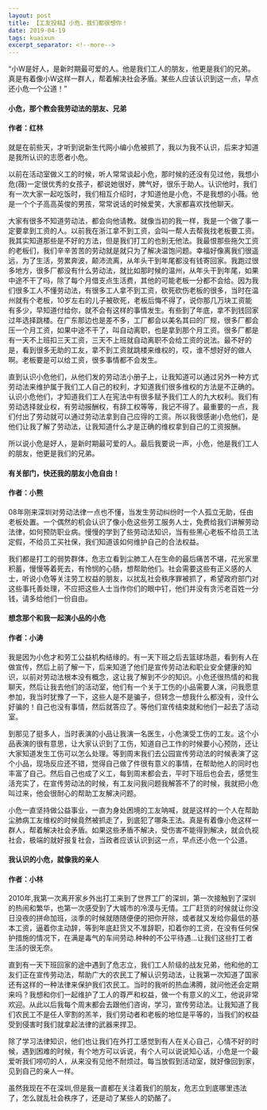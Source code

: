 ```yaml
---
layout: post
title: 【工友投稿】小危，我们都很想你！ 
date: 2019-04-19
tags: kuaixun
excerpt_separator: <!--more-->
---
```


“小W是好人，是新时期最可爱的人。他是我们工人的朋友，他更是我们的兄弟。真是有着像小W这样一群人，帮着解决社会矛盾。某些人应该认识到这一点，早点还小危一个公道！”

<h4>小危，那个教会我劳动法的朋友、兄弟</h4>

<h4>作者：红林</h4>

就是在前些天，才听到说新生代网小编小危被抓了，我以为我不认识，后来才知道是我所认识的志愿者小危。

以前在活动室做义工的时候，听人常常谈起小危，那时候的还没有见过他，我想小危(薇)一定很优秀的女孩子，都说她很好，脾气好，很乐于助人。认识他时，我们有一次大家一起吃饭时，我们相互介绍时，才知道他是小危，不是我想的小薇。他是一个个子高高英俊的男孩，常常说话的时候爱笑，大家都喜欢找他聊天。

大家有很多不知道劳动法，都会向他请教。就像当初的我一样，我是一个做了事一定要拿到工资的人。以前我在浙江拿不到工资，会叫一帮人去帮我找老板要工资。我其实知道那些是不好的方法，但是我们打工的也别无他法。我最恨那些拖欠工资的老板们，我们辛辛苦苦的劳动就是就只为了解决温饱问题。幸福好像离我们很遥远，为了生活，劳累奔波，颠沛流离，从年头干到年尾都没有钱寄回家。我跑过很多地方，很多厂都没有什么劳动法，就比如那时候的温州，从年头干到年尾，如果中途不干了吗，除了每个月借支点生活费，其他的可能老板一分都不会给。因为我们很多工人不懂劳动法，有很多工人拿不到工资，砍死砍伤老板的很多，当时在温州就有个老板，10岁左右的儿子被砍死，老板后悔不得了，说你那几万块工资能有多少，早知道付给你，就不会有这样的事情发生。有些到了年底，拿不到钱回家过年选择跳楼。在广东那边也是差不多，工厂都会以美名其曰的厂规，很多厂都会压一个月工资，如果中途不干了，叫自动离职，也是拿到那个月工资。很多厂都是有一天不上班扣三天工资，三天不上班就自动离职不会给工资的说法。最不好的是，看到很多无助的工友，拿不到工资就跳楼来维权的，哎，谁不想好好的做人啊。老板要是可以给工资，很多事情都不会发生。

直到认识小危他们，从他们发的劳动法小册子上，让我知道可以通过另外一种方式劳动法来维护属于我们工人自己的权利，才知道我们很多维权的方法是不正确的。认识小危他们，才知道我们工人在宪法中有很多赋予我们工人的九大权利。我们有劳动选择就业权，有劳动报酬权，有辞工权等等，我记不得了。最重要的一点，我们付出了劳动就可以通过劳动法拿到自己应得的工资。所以我很感谢小危他们，是他们让我了解了劳动法，让我知道什么才是正确的维权拿到自己的工资报酬。

所以说小危是好人，是新时期最可爱的人。最后我要说一声，小危，他是我们工人的朋友，他更是我们的兄弟。

<h4>有关部门，快还我的朋友小危自由！</h4>

<h4>作者：小熊</h4>
        
08年刚来深圳对劳动法律一点也不懂，当发生劳动纠纷时一个人孤立无助，任由老板处置。一个偶然的机会认识了像小危这些劳工服务人士，免费给我们讲解劳动法律，如何预防职业病。慢慢的学到了些劳动法知识，当有些黑心老板不给员工法定假，不给员工买社保，我们知道该如何维护自己的合法权益。

我们都是打工的弱势群体，危志立看到尘肺工人在生命的最后痛苦不堪，花光家里积蓄，慢慢等着死去，有怜悯的心肠，想帮助他们。社会需要这些有正义感的人士，听说小危等关注劳工权益的朋友，以扰乱社会秩序罪被抓了，希望政府部门对这些事托善处理，不应把这些人士当作你们的眼中钉，他们并没有贪污老百姓一分钱，请多给他们一份自由。
                    
<h4>想念那个和我一起演小品的小危</h4>

<h4>作者：小涛</h4>

我是因为小危才和劳工公益机构结缘的。有一天下班之后去篮球场逛，看到有人在做宣传，然后上前了解一下，后来知道了他们是宣传劳动法和职业安全健康的知识，以前对劳动法根本没有概念，这让我了解到不少的知识。小危还很热情的和我聊天，然后让我去他们的活动室，他们有一个关于工伤的小品需要人演，问我愿意参加，我当时犹豫了一下，这些人是不是骗子，但转念一想我什么都没有，没什么好骗的！自己也没有事情，然后就答应了。等他们宣传结束就和他们一起去了活动室。

到那见了挺多人，当时表演的小品让我演一名医生，小危演受工伤的工友。这个小品表演的很有意思，让大家认识到了工伤，知道自己工作的时候要小心预防，还让大家知道发生工伤可以怎么处理。等到周末我们去公园宣传劳动法的时候表演了这个小品，现场反应还不错，觉得自己做了件很有意义的事情，在帮助他人的同时也丰富了自己。然后自己也成了义工，每到周末都会去，平时下班后也会去，感觉生活充实了，在宣传劳动法的时候，有工友问我问题我解答不了的时候，我就把小危叫过来，他会很耐心的帮助工友解决问题。       

小危一直坚持做公益事业，一直为身处困境的工友呐喊，就是这样的一个人在帮助尘肺病工友维权的时候竟然被抓走了，到底犯了哪条王法。真是有着像小危这样一群人，帮着解决社会矛盾。如果这些矛盾不解决，受伤害不能得到解决，就会仇视社会，极端的就好报复社会，当政者应该认识到这一点，早点还小危一个公道。

<h4>我认识的小危，就像我的亲人</h4>

<h4>作者：小林</h4>

2010年,我第一次离开家乡外出打工来到了世界工厂的深圳，第一次接触到了深圳的热闹和繁华，也第一次感受到了大城市的冷漠与无情。工厂赶货的时候就让你没日没夜的拼命加班，淡季的时候就随随便便的把你开除，或者就又发给你最低的基本工资，逼着你主动辞，等到年底赶货又不准辞职，扣着你的工资，在没有任何保护措施的情况下，在满是毒气的车间劳动.种种的不公平待遇...让我们这些打工者生活的很无奈。

直到有一天下班回家的途中遇到了危志立，我们工人阶级的战友兄弟，他和他的工友们正在宣传劳动法，帮助广大的农民工了解认识劳动法，让我第一次知道了国家还有这样的一种法律来保护我们农民工。当时的我听的热血沸腾，就问他还会定期来吗？我想和你们一起维护了工人的尊严和权益，做一个有意义的义工，他说非常欢迎。从此以后我每个周末都会去跟他们咨询，学习，宣传劳动法。让我知道了我们农民工不是任人宰割的羔羊，我们劳动者和老板的地位是平等的，当我们的权益受到侵害时我们就拿起法律的武器来捍卫。

除了学习法律知识，他们也让我们在外打工感觉到有人在关心自己，心情不好的时候，遇到困难的时候，有个地方可以诉说，有个人可以说说知心话，小危是一个最爱听我们唠叨的人，从来没有见他不耐烦过。每当放假到活动室，就好像回到家，见到自己的亲人一样。

虽然我现在不在深圳,但是我一直都在关注着我们的朋友，危志立到底哪里违法了，怎么就乱社会秩序了，还是动了某些人的奶酪了。
